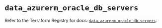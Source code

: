 # `data_azurerm_oracle_db_servers`

Refer to the Terraform Registry for docs: [`data_azurerm_oracle_db_servers`](https://registry.terraform.io/providers/hashicorp/azurerm/4.38.1/docs/data-sources/oracle_db_servers).
